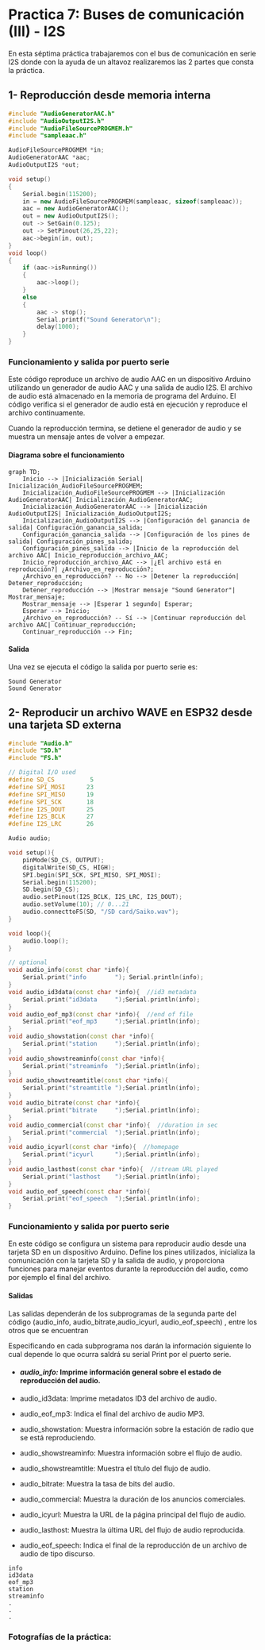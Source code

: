 # Practica 7: Buses de comunicación (III) - I2S

En esta séptima práctica trabajaremos con el bus de comunicación en serie I2S donde con la ayuda de un altavoz realizaremos las 2 partes que consta la práctica.

## 1- Reproducción desde memoria interna

```c++
#include "AudioGeneratorAAC.h"
#include "AudioOutputI2S.h"
#include "AudioFileSourcePROGMEM.h"
#include "sampleaac.h"

AudioFileSourcePROGMEM *in;
AudioGeneratorAAC *aac;
AudioOutputI2S *out;

void setup()
{
    Serial.begin(115200);
    in = new AudioFileSourcePROGMEM(sampleaac, sizeof(sampleaac));
    aac = new AudioGeneratorAAC();
    out = new AudioOutputI2S();
    out -> SetGain(0.125);
    out -> SetPinout(26,25,22);
    aac->begin(in, out);
}
void loop()
{
    if (aac->isRunning()) 
    {
        aac->loop();
    } 
    else 
    {
        aac -> stop();
        Serial.printf("Sound Generator\n");
        delay(1000);
    }
}
```

### Funcionamiento y salida por puerto serie 

Este código reproduce un archivo de audio AAC en un dispositivo Arduino utilizando un generador de audio AAC y una salida de audio I2S. 
El archivo de audio está almacenado en la memoria de programa del Arduino. El código verifica si el generador de audio está en ejecución y reproduce el archivo continuamente.

Cuando la reproducción termina, se detiene el generador de audio y se muestra un mensaje antes de volver a empezar.

#### Diagrama sobre el funcionamiento

```mermaid
graph TD;
    Inicio --> |Inicialización Serial| Inicialización_AudioFileSourcePROGMEM;
    Inicialización_AudioFileSourcePROGMEM --> |Inicialización AudioGeneratorAAC| Inicialización_AudioGeneratorAAC;
    Inicialización_AudioGeneratorAAC --> |Inicialización AudioOutputI2S| Inicialización_AudioOutputI2S;
    Inicialización_AudioOutputI2S --> |Configuración del ganancia de salida| Configuración_ganancia_salida;
    Configuración_ganancia_salida --> |Configuración de los pines de salida| Configuración_pines_salida;
    Configuración_pines_salida --> |Inicio de la reproducción del archivo AAC| Inicio_reproducción_archivo_AAC;
    Inicio_reproducción_archivo_AAC --> |¿El archivo está en reproducción?| ¿Archivo_en_reproducción?;
    ¿Archivo_en_reproducción? -- No --> |Detener la reproducción| Detener_reproducción;
    Detener_reproducción --> |Mostrar mensaje "Sound Generator"| Mostrar_mensaje;
    Mostrar_mensaje --> |Esperar 1 segundo| Esperar;
    Esperar --> Inicio;
    ¿Archivo_en_reproducción? -- Sí --> |Continuar reproducción del archivo AAC| Continuar_reproducción;
    Continuar_reproducción --> Fin;
```

#### Salida

Una vez se ejecuta el código la salida por puerto serie es: 

```
Sound Generator
Sound Generator

```

## 2- Reproducir un archivo WAVE en ESP32 desde una tarjeta SD externa

```c++
#include "Audio.h"
#include "SD.h"
#include "FS.h"

// Digital I/O used
#define SD_CS          5
#define SPI_MOSI      23
#define SPI_MISO      19
#define SPI_SCK       18
#define I2S_DOUT      25
#define I2S_BCLK      27
#define I2S_LRC       26

Audio audio;

void setup(){
    pinMode(SD_CS, OUTPUT);
    digitalWrite(SD_CS, HIGH);
    SPI.begin(SPI_SCK, SPI_MISO, SPI_MOSI);
    Serial.begin(115200);
    SD.begin(SD_CS);
    audio.setPinout(I2S_BCLK, I2S_LRC, I2S_DOUT);
    audio.setVolume(10); // 0...21
    audio.connecttoFS(SD, "/SD card/Saiko.wav");
}

void loop(){
    audio.loop();
}

// optional
void audio_info(const char *info){
    Serial.print("info        "); Serial.println(info);
}
void audio_id3data(const char *info){  //id3 metadata
    Serial.print("id3data     ");Serial.println(info);
}
void audio_eof_mp3(const char *info){  //end of file
    Serial.print("eof_mp3     ");Serial.println(info);
}
void audio_showstation(const char *info){
    Serial.print("station     ");Serial.println(info);
}
void audio_showstreaminfo(const char *info){
    Serial.print("streaminfo  ");Serial.println(info);
}
void audio_showstreamtitle(const char *info){
    Serial.print("streamtitle ");Serial.println(info);
}
void audio_bitrate(const char *info){
    Serial.print("bitrate     ");Serial.println(info);
}
void audio_commercial(const char *info){  //duration in sec
    Serial.print("commercial  ");Serial.println(info);
}
void audio_icyurl(const char *info){  //homepage
    Serial.print("icyurl      ");Serial.println(info);
}
void audio_lasthost(const char *info){  //stream URL played
    Serial.print("lasthost    ");Serial.println(info);
}
void audio_eof_speech(const char *info){
    Serial.print("eof_speech  ");Serial.println(info);
}
```

### Funcionamiento y salida por puerto serie 

En este código se configura un sistema para reproducir audio desde una tarjeta SD en un dispositivo Arduino. 
Define los pines utilizados, inicializa la comunicación con la tarjeta SD y la salida de audio, y proporciona funciones para manejar eventos durante la reproducción del audio, como por ejemplo el final del archivo.


#### Salidas

Las salidas dependerán de los subprogramas de la segunda parte del código (audio_info, audio_bitrate,audio_icyurl, audio_eof_speech) , entre los otros que se encuentran 

Especificando en cada subprograma nos darán la información siguiente lo cual depende lo que ocurra saldrá su serial Print por el puerto serie.

 - #### *audio_info:* Imprime información general sobre el estado de reproducción del audio.

 - audio_id3data: Imprime metadatos ID3 del archivo de audio.

 - audio_eof_mp3: Indica el final del archivo de audio MP3.

 - audio_showstation: Muestra información sobre la estación de radio que se está reproduciendo.

 - audio_showstreaminfo: Muestra información sobre el flujo de audio.

 - audio_showstreamtitle: Muestra el título del flujo de audio.

 - audio_bitrate: Muestra la tasa de bits del audio.

 - audio_commercial: Muestra la duración de los anuncios comerciales.

 - audio_icyurl: Muestra la URL de la página principal del flujo de audio.

 - audio_lasthost: Muestra la última URL del flujo de audio reproducida.

 - audio_eof_speech: Indica el final de la reproducción de un archivo de audio de tipo discurso.

```
info
id3data
eof_mp3
station
streaminfo
.
.
.
```

### Fotografías de la práctica: 